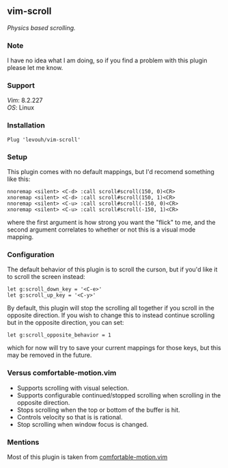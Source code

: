 ## vim-scroll

_Physics based scrolling._

### Note

I have no idea what I am doing, so if you find a problem with this plugin please let me know.

### Support

_Vim_: 8.2.227  
_OS_: Linux

### Installation

```
Plug 'levouh/vim-scroll'
```

### Setup

This plugin comes with no default mappings, but I'd recomend something like this:

```
nnoremap <silent> <C-d> :call scroll#scroll(150, 0)<CR>
xnoremap <silent> <C-d> :call scroll#scroll(150, 1)<CR>
nnoremap <silent> <C-u> :call scroll#scroll(-150, 0)<CR>
xnoremap <silent> <C-u> :call scroll#scroll(-150, 1)<CR>
```

where the first argument is how strong you want the "flick" to me, and the second argument correlates to whether or not this is a visual mode mapping.

### Configuration

The default behavior of this plugin is to scroll the curson, but if you'd like it to scroll the screen instead:

```
let g:scroll_down_key = '<C-e>'
let g:scroll_up_key = '<C-y>'
```

By default, this plugin will stop the scrolling all together if you scroll in the opposite direction.
If you wish to change this to instead continue scrolling but in the opposite direction, you can set:

```
let g:scroll_opposite_behavior = 1
```

which for now will try to save your current mappings for those keys, but this may be removed in the future.

### Versus comfortable-motion.vim

- Supports scrolling with visual selection.
- Supports configurable continued/stopped scrolling when scrolling in the opposite direction.
- Stops scrolling when the top or bottom of the buffer is hit.
- Controls velocity so that is is rational.
- Stop scrolling when window focus is changed.

### Mentions

Most of this plugin is taken from [comfortable-motion.vim](https://github.com/yuttie/comfortable-motion.vim)
